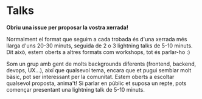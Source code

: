 # Talks

**Obriu una issue per proposar la vostra xerrada!**

Normalment el format que seguim a cada trobada és d'una xerrada més llarga d'uns 20-30 minuts, seguida de 2 o 3 lightning talks de 5-10 minuts. Dit això, estem oberts a altres formats com workshops, tot és parlar-ho :)

Som un grup amb gent de molts backgrounds diferents (frontend, backend, devops, UX…), així que qualsevol tema, encara que et pugui semblar molt bàsic, pot ser interessant per la comunitat. Estem oberts a escoltar qualsevol proposta, anima't! Si parlar en públic et suposa un repte, pots començar presentant una lightning talk de 5-10 minuts. 
